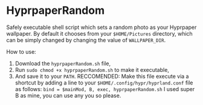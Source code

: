 # HyprpaperRandom
Safely executable shell script which sets a random photo as your Hyprpaper wallpaper. By default it chooses from your `$HOME/Pictures` directory, which can be simply changed by changing the value of `WALLPAPER_DIR`.

How to use:
1.  Download the `hyprpaperRandom.sh` file,
2.  Run `sudo chmod +x hyprpaperRandom.sh` to make it executable,
3.  And save it to your `PATH`.
RECCOMENDED:
Make this file execute via a shortcut by adding a line to your `$HOME/.config/hypr/hyprland.conf` file as follows:
`bind = $mainMod, B, exec, hyprpaperRandom.sh`
I used super B as mine, you can use any you so please.
